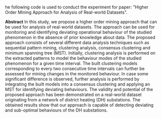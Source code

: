 he following code is used to conduct the experiment for paper: "Higher Order Mining Approach for Analysis of Real-world Datasets".

**Abstract**
In this study, we propose a higher order mining approach that can be used for analysis of real-world datasets. The approach can be used for monitoring and identifying deviating operational behaviour of the studied phenomenon in the absence of prior knowledge about data. The proposed approach consists of several different data analysis techniques such as sequential pattern mining, clustering analysis, consensus clustering and minimum spanning tree (MST). Initially, clustering analysis is performed on the extracted patterns to model the behaviour modes of the studied phenomenon for a given time interval. The built clustering models corresponding to every two consecutive time intervals can further be assessed for mining changes in the monitored behaviour. In case some significant difference is observed, further analysis is performed by integrating the built models into a consensus clustering and applying an MST for identifying deviating behaviours. The validity and potential of the proposed approach has been demonstrated on a real-world dataset originating from a network of district heating (DH) substations. The obtained results show that our approach is capable of detecting deviating and sub-optimal behaviours of the DH substations.
